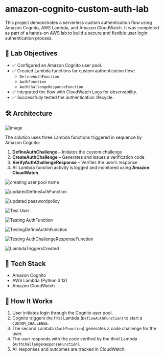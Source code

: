 # amazon-cognito-custom-auth-lab

This project demonstrates a serverless custom authentication flow using Amazon Cognito, AWS Lambda, and Amazon CloudWatch. It was completed as part of a hands-on AWS lab to build a secure and flexible user login authentication process.

## 🧩 Lab Objectives
- ✅ Configured an Amazon Cognito user pool.
- ✅ Created Lambda functions for custom authentication flow:
  - `DefineAuthFunction`
  - `AuthFunction`
  - `AuthChallengeResponseFunction`
- ✅ Integrated the flow with CloudWatch Logs for observability.
- ✅ Successfully tested the authentication lifecycle.

## 🛠️ Architecture
![image](https://github.com/user-attachments/assets/aedc1352-d5f6-4bb0-931b-c60cd9d99fbf)

The solution uses three Lambda functions triggered in sequence by Amazon Cognito:
1. **DefineAuthChallenge** – Initiates the custom challenge
2. **CreateAuthChallenge** – Generates and issues a verification code
3. **VerifyAuthChallengeResponse** – Verifies the user’s response
4. All Lambda function activity is logged and monitored using **Amazon CloudWatch**.


![creating user pool name](https://github.com/user-attachments/assets/2c538a3d-0a20-4746-bb35-8bb103b1eb46)


![updatedDefineAuthFunction](https://github.com/user-attachments/assets/69f36620-37ae-4c76-bbe9-17f40ba0c7c5)


![updated passwordpolicy](https://github.com/user-attachments/assets/e1129afa-576b-4290-a8c7-39a8fdd00dd7)


![Test User](https://github.com/user-attachments/assets/018ff957-bf08-465f-aa71-9eef5bff04bd)


![Testing AuthFunction](https://github.com/user-attachments/assets/897ff87e-a58b-4a26-b458-87b33c97a8ec)


![TestingDefineAuthhFunction](https://github.com/user-attachments/assets/398f1b90-5c26-4cd3-bfb0-bb571acf769b)


![Testing AuthChallengeResponseFunction](https://github.com/user-attachments/assets/bd36b278-fc6e-465e-aab4-06801b21bf15)


![LambdaTriggersCreated](https://github.com/user-attachments/assets/7af705d3-d4c8-4bba-a395-ba7926a24ca9)


## 📂 Tech Stack

- Amazon Cognito  
- AWS Lambda (Python 3.13)  
- Amazon CloudWatch  

## 🚀 How It Works

1. User initiates login through the Cognito user pool.
2. Cognito triggers the first Lambda (`DefineAuthFunction`) to start a `CUSTOM_CHALLENGE`.
3. The second Lambda (`AuthFunction`) generates a code challenge for the user.
4. The user responds with the code verified by the third Lambda (`AuthChallengeResponseFunction`).
5. All responses and outcomes are tracked in CloudWatch.

